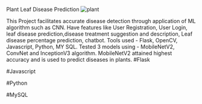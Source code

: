Plant Leaf Disease Prediction
![plant](https://github.com/user-attachments/assets/c3992c47-4e01-4b78-b864-dcb20d7f51af)

This Project facilitates accurate disease detection through application of ML algorithm such as CNN.
Have features like User Registration, User Login, leaf disease prediction,disease treatment suggestion and description, Leaf disease percentage prediction, chatbot.
Tools used - Flask, OpenCV, Javascript, Python, MY SQL.
Tested 3 models using - MobileNetV2, ConvNet and InceptionV3 algorithm. MobileNetV2 attained highest accuracy and is used to predict diseases in plants.
#Flask

#Javascript

#Python

#MySQL
